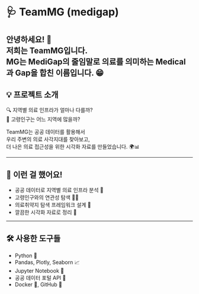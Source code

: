 # 🩺 TeamMG (medigap)

안녕하세요! 👋  
저희는 TeamMG입니다.  
MG는 MediGap의 줄임말로 의료를 의미하는 Medical과 Gap을 합친 이름입니다. 😁
---

## 💡 프로젝트 소개  
:mag: 지역별 의료 인프라가 얼마나 다를까?  
:older_adult: 고령인구는 어느 지역에 많을까?  

TeamMG는 공공 데이터를 활용해서  
우리 주변의 의료 사각지대를 찾아보고,  
더 나은 의료 접근성을 위한 시각화 자료를 만들었습니다. 🌍📊

---

## 🧩 이런 걸 했어요!  
- 공공 데이터로 지역별 의료 인프라 분석 🏥  
- 고령인구와의 연관성 탐색 👵👴  
- 의료취약지 탐색 프레임워크 설계 🧭  
- 깔끔한 시각화 자료로 정리 🎨  

---

## 🛠️ 사용한 도구들  
- Python 🐍  
- Pandas, Plotly, Seaborn 📈  
- Jupyter Notebook 📓  
- 공공 데이터 포털 API 🔌  
- Docker 🐳, GitHub 🐙  
